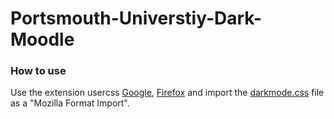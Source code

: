 # Portsmouth-Universtiy-Dark-Moodle
### How to use
Use the extension usercss [Google](https://chrome.google.com/webstore/detail/user-css/okpjlejfhacmgjkmknjhadmkdbcldfcb?hl=en), [Firefox](https://addons.mozilla.org/en-US/firefox/addon/stylish/?src=external-userstylesorghelp) and import the [darkmode.css](https://github.com/TLDRQwerty/Portsmouth-Universtiy-Dark-Moodle/blob/master/darkmode.css) file as a "Mozilla Format Import".
